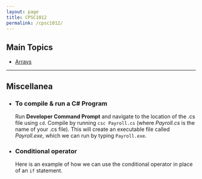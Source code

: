 ```yaml
---
layout: page
title: CPSC1012
permalink: /cpsc1012/
---
```


## Main Topics


- [Arrays](./CPSC1012_Arrays.markdown)


***

## Miscellanea

- ### To compile & run a C# Program

   Run **Developer Command Prompt** and navigate to the location of the .cs file using `cd`.
   Compile by running ```csc Payroll.cs``` (where _Payroll.cs_ is the name of your .cs file).
   This will create an executable file called _Payroll.exe_, which we can run by typing ```Payroll.exe```.

- ### Conditional operator

   Here is an example of how we can use the conditional operator in place of an `if` statement.
   <script src="https://gist.github.com/dmarshNAIT/d0176ca742ae6c36918dd1f951a3b3ca.js"></script>

